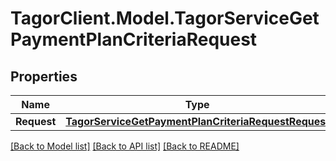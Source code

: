 # TagorClient.Model.TagorServiceGetPaymentPlanCriteriaRequest

## Properties

Name | Type | Description | Notes
------------ | ------------- | ------------- | -------------
**Request** | [**TagorServiceGetPaymentPlanCriteriaRequestRequest**](TagorServiceGetPaymentPlanCriteriaRequestRequest.md) |  | [optional] 

[[Back to Model list]](../README.md#documentation-for-models) [[Back to API list]](../README.md#documentation-for-api-endpoints) [[Back to README]](../README.md)

